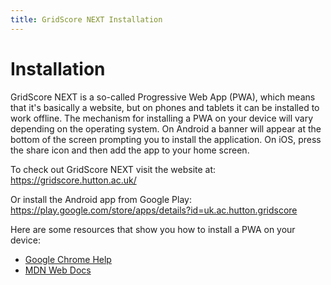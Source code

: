 ```yaml
---
title: GridScore NEXT Installation
---
```


# Installation

GridScore NEXT is a so-called Progressive Web App (PWA), which means that it's basically a website, but on phones and tablets it can be installed to work offline. The mechanism for installing a PWA on your device will vary depending on the operating system. On Android a banner will appear at the bottom of the screen prompting you to install the application. On iOS, press the share icon and then add the app to your home screen.

To check out GridScore NEXT visit the website at: https://gridscore.hutton.ac.uk/

Or install the Android app from Google Play: https://play.google.com/store/apps/details?id=uk.ac.hutton.gridscore

Here are some resources that show you how to install a PWA on your device:

- [Google Chrome Help](https://support.google.com/chrome/answer/9658361?co=GENIE.Platform%3DAndroid&hl=en&oco=1)
- [MDN Web Docs](https://developer.mozilla.org/en-US/docs/Web/Progressive_web_apps/Developer_guide/Installing)

